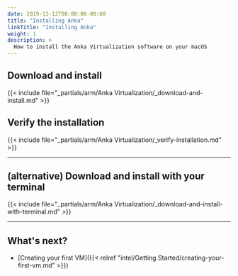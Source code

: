 ```yaml
---
date: 2019-12-12T00:00:00-00:00
title: "Installing Anka"
linkTitle: "Installing Anka"
weight: 1
description: >
  How to install the Anka Virtualization software on your macOS
---
```


## Download and install

{{< include file="_partials/arm/Anka Virtualization/_download-and-install.md" >}}

## Verify the installation

{{< include file="_partials/arm/Anka Virtualization/_verify-installation.md" >}}

---

## (alternative) Download and install with your terminal

{{< include file="_partials/arm/Anka Virtualization/_download-and-install-with-terminal.md" >}}

---

## What's next?

- [Creating your first VM]({{< relref "intel/Getting Started/creating-your-first-vm.md" >}})

